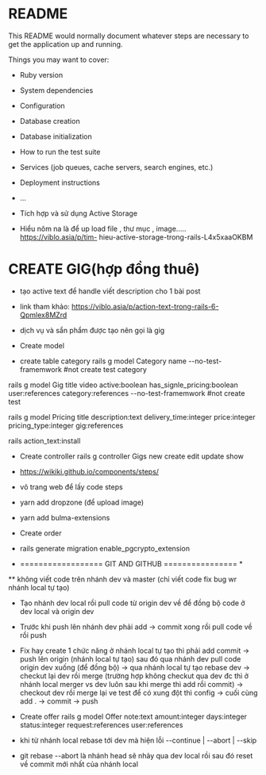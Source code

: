 # README

This README would normally document whatever steps are necessary to get the
application up and running.

Things you may want to cover:

* Ruby version

* System dependencies

* Configuration

* Database creation

* Database initialization

* How to run the test suite

* Services (job queues, cache servers, search engines, etc.)

* Deployment instructions

* ...
* Tích hợp và sử dụng Active Storage
* Hiểu nôm na là để up load file , thư mục , image.....
https://viblo.asia/p/tim-
hieu-active-storage-trong-rails-L4x5xaaOKBM

# CREATE GIG(hợp đồng thuê)
* tạo active text để handle viết description cho 1 bài post
* link tham khảo: https://viblo.asia/p/action-text-trong-rails-6-Qpmlex8MZrd
 
* dịch vụ và sẩn phẩm được tạo nên gọi là gig
* Create model

* create table category
rails g model Category name --no-test-framemwork #not create test category

rails g model Gig title video active:boolean has_signle_pricing:boolean user:references category:references --no-test-framemwork #not create test 

rails g model Pricing title description:text delivery_time:integer price:integer pricing_type:integer gig:references 

rails action_text:install

* Create controller
rails g controller Gigs new create edit update show 

* https://wikiki.github.io/components/steps/ 
* vô trang web để lấy code steps

* yarn add dropzone (để upload image)

* yarn add bulma-extensions

* Create order
* rails generate migration enable_pgcrypto_extension





* ================== GIT AND GITHUB ================ *

** không viết code trên nhánh dev và master (chỉ viết code fix bug wr nhánh local tự tạo)
* Tạo nhánh dev local rồi pull code từ origin dev về để đồng bộ code ở dev local và origin dev
* Trước khi push lên nhánh dev phải add -> commit xong rồi pull code về rồi push
* Fix hay create 1 chức năng ở nhánh local tự tạo thì phải add commit -> push lên origin (nhánh local tự tạo) sau đó qua nhánh dev pull code origin dev xuống (để đồng bộ) -> qua nhánh local tự tạo rebase dev -> checkut lại dev rồi merge (trường hợp không checkut qua dev đc thì ở nhánh local merger vs dev luôn sau khi merge thì add rồi commit) -> checkout dev rồi merge lại ve test để có xung đột thì config ->  cuối cùng add . -> commit  -> push


* Create offer
rails g model Offer note:text amount:integer days:integer status:integer request:references user:references




* khi từ nhánh local rebase tới dev mà hiện lỗi --continue | --abort | --skip
* git rebase --abort là nhánh head sẽ nhảy qua dev local rồi sau đó reset về commit mới nhất của nhánh local